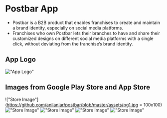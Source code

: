 # Postbar App

- Postbar is a B2B product that enables franchises to create and maintain a brand identity, especially on social media platforms.
- Franchises who own Postbar lets their branches to have and share their customized designs on different social media
platforms with a single click, without deviating from the franchise’s brand identity.


## App Logo

!["App Logo"](https://github.com/anilanlar/postbar/blob/master/assets/launcher/icon_gif.gif)

## Images from Google Play Store and App Store

!["Store Image"](https://github.com/anilanlar/postbar/blob/master/assets/pg1.jpg = 100x100)
!["Store Image"](https://github.com/anilanlar/postbar/blob/master/assets/pg2.jpg)
!["Store Image"](https://github.com/anilanlar/postbar/blob/master/assets/pg3.jpg)
!["Store Image"](https://github.com/anilanlar/postbar/blob/master/assets/pg4.jpg)
!["Store Image"](https://github.com/anilanlar/postbar/blob/master/assets/pg5.jpg)
